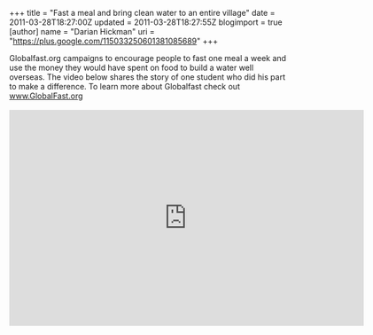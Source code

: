 +++
title = "Fast a meal and bring clean water to an entire village"
date = 2011-03-28T18:27:00Z
updated = 2011-03-28T18:27:55Z
blogimport = true 
[author]
	name = "Darian Hickman"
	uri = "https://plus.google.com/115033250601381085689"
+++

Globalfast.org campaigns to encourage people to fast one meal a week and use the money they would have spent on food to build a water well overseas.  The video below shares the story of one student who did his part to make a difference.  To learn more about Globalfast check out <a href="http://globalfast.org/">www.GlobalFast.org</a><br /><br /><iframe title="YouTube video player" width="640" height="390" src="http://www.youtube.com/embed/o9HlBPwnYHA" frameborder="0" allowfullscreen></iframe>
